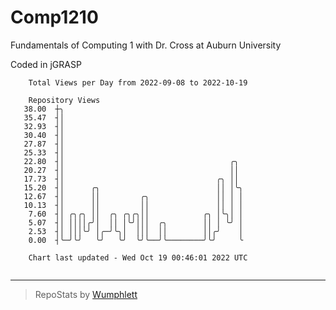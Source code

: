 # Comp1210
Fundamentals of Computing 1 with Dr. Cross at Auburn University

Coded in jGRASP

```
    Total Views per Day from 2022-09-08 to 2022-10-19

    Repository Views
   38.00  ┼╮
   35.47  ┤│
   32.93  ┤│
   30.40  ┤│
   27.87  ┤│
   25.33  ┤│
   22.80  ┤│                                     ╭╮
   20.27  ┤│                                     ││
   17.73  ┤│                                  ╭╮ ││
   15.20  ┤│      ╭╮                          ││ │╰╮
   12.67  ┤│      ││         ╭╮               ││ │ │
   10.13  ┤│      ││         ││               ││ │ │
    7.60  ┤│ ╭╮╭╮ ││  ╭╮ ╭╮╭╮││            ╭╮ │╰╮│ │
    5.07  ┤│ ││││╭╯│  ││ │╰╯│││  ╭╮        ││ │ ╰╯ │
    2.53  ┤│ │││╰╯ │╭─╯╰╮│  │││  ││        ││╭╯    │
    0.00  ┤╰─╯╰╯   ╰╯   ╰╯  ╰╯╰──╯╰────────╯╰╯     ╰

    Chart last updated - Wed Oct 19 00:46:01 2022 UTC
    
```

---

> RepoStats by [Wumphlett](https://github.com/Wumphlett)

